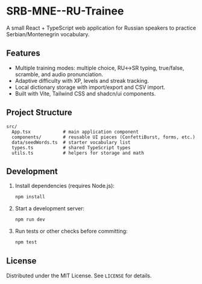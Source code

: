 # SRB-MNE--RU-Trainee

A small React + TypeScript web application for Russian speakers to practice Serbian/Montenegrin vocabulary.

## Features
- Multiple training modes: multiple choice, RU↔SR typing, true/false, scramble, and audio pronunciation.
- Adaptive difficulty with XP, levels and streak tracking.
- Local dictionary storage with import/export and CSV import.
- Built with Vite, Tailwind CSS and shadcn/ui components.

## Project Structure
```
src/
  App.tsx            # main application component
  components/        # reusable UI pieces (ConfettiBurst, forms, etc.)
  data/seedWords.ts  # starter vocabulary list
  types.ts           # shared TypeScript types
  utils.ts           # helpers for storage and math
```

## Development
1. Install dependencies (requires Node.js):
   ```bash
   npm install
   ```
2. Start a development server:
   ```bash
   npm run dev
   ```
3. Run tests or other checks before committing:
   ```bash
   npm test
   ```

## License
Distributed under the MIT License. See `LICENSE` for details.
